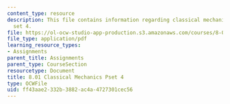 ```yaml
---
content_type: resource
description: This file contains information regarding classical mechanics problem
  set 4.
file: https://ol-ocw-studio-app-production.s3.amazonaws.com/courses/8-01sc-classical-mechanics-fall-2016/ff43aae2332b3882ac4a4727301cec56_MIT8_01F16_pset4.pdf
file_type: application/pdf
learning_resource_types:
- Assignments
parent_title: Assignments
parent_type: CourseSection
resourcetype: Document
title: 8.01 Classical Mechanics Pset 4
type: OCWFile
uid: ff43aae2-332b-3882-ac4a-4727301cec56
---
```

